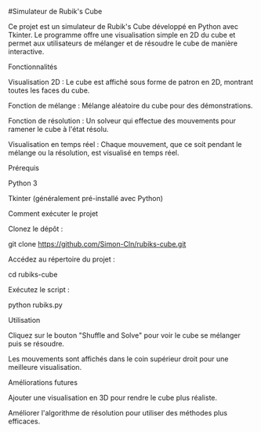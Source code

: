 #Simulateur de Rubik's Cube

Ce projet est un simulateur de Rubik's Cube développé en Python avec Tkinter. Le programme offre une visualisation simple en 2D du cube et permet aux utilisateurs de mélanger et de résoudre le cube de manière interactive.

Fonctionnalités

Visualisation 2D : Le cube est affiché sous forme de patron en 2D, montrant toutes les faces du cube.

Fonction de mélange : Mélange aléatoire du cube pour des démonstrations.

Fonction de résolution : Un solveur qui effectue des mouvements pour ramener le cube à l'état résolu.

Visualisation en temps réel : Chaque mouvement, que ce soit pendant le mélange ou la résolution, est visualisé en temps réel.

Prérequis

Python 3

Tkinter (généralement pré-installé avec Python)

Comment exécuter le projet

Clonez le dépôt :

git clone https://github.com/Simon-Cln/rubiks-cube.git

Accédez au répertoire du projet :

cd rubiks-cube

Exécutez le script :

python rubiks.py

Utilisation

Cliquez sur le bouton "Shuffle and Solve" pour voir le cube se mélanger puis se résoudre.

Les mouvements sont affichés dans le coin supérieur droit pour une meilleure visualisation.

Améliorations futures

Ajouter une visualisation en 3D pour rendre le cube plus réaliste.

Améliorer l'algorithme de résolution pour utiliser des méthodes plus efficaces.
